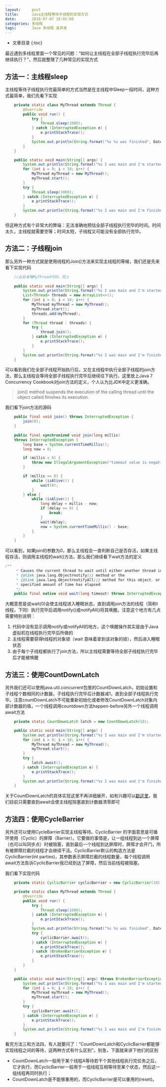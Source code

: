 ```yaml
---
layout:     post
title:      Java主线程等待子线程的实现方式
date:       2018-07-07 18:02:00
categories: 多线程
tags:       Java 多线程 高并发
---
```


* 文章目录
{:toc}

最近遇到多线程里面一个常见的问题：“如何让主线程在全部子线程执行完毕后再继续执行？”，然后就整理了几种常见的实现方式

## 方法一：主线程sleep
主线程等待子线程执行完最简单的方式当然是在主线程中Sleep一段时间，这种方式最简单，我们先看下实现

```java
    private static class MyThread extends Thread {
        @Override
        public void run() {
            try {
                Thread.sleep(1000);
            } catch (InterruptedException e) {
                e.printStackTrace();
            }
            System.out.println(String.format("%s %s was finished", DateUtils.format(new Date(), "hh:mm:ss:SSS"), getName()));
        }
    }

    public static void main(String[] args) {
        System.out.println(String.format("%s I was main and I'm started", DateUtils.format(new Date(), "hh:mm:ss:SSS")));
        for (int i = 0; i < 10; i++) {
            MyThread myThread = new MyThread();
            myThread.start();
        }
        try {
            Thread.sleep(3000);
        } catch (InterruptedException e) {
            e.printStackTrace();
        }
        System.out.println(String.format("%s I was main and I'm finished", DateUtils.format(new Date(), "hh:mm:ss:SSS")));
    }
```
但这种方式有个非常大的弊端：无法准确地预估全部子线程执行完毕的时间。时间太久，主线程就需要空等；时间太短，子线程又可能没有全部执行完毕。

## 方法二：子线程join
那么另外一种方式就是使用线程的Join()方法来实现主线程的等候，我们还是先来看下实现代码

```java
    //此处省略MyThread代码，同上
    
    public static void main(String[] args) {
        System.out.println(String.format("%s I was main and I'm started", DateUtils.format(new Date(), "hh:mm:ss:SSS")));
        List<Thread> threads = new ArrayList<>();
        for (int i = 0; i < 10; i++) {
            MyThread myThread = new MyThread();
            myThread.start();
            threads.add(myThread);
        }
        for (Thread thread : threads) {
            try {
                thread.join();
            } catch (InterruptedException e) {
                e.printStackTrace();
            }
        }
        System.out.println(String.format("%s I was main and I'm finished", DateUtils.format(new Date(), "hh:mm:ss:SSS")));
    }
```
可以看到我们在全部子线程开始执行后，又在主线程中执行全部子线程的join方法，那么主线程会等待全部子线程执行完毕后继续往下执行。这里放上Java 7 Concurrency Cookbook对join方法的定义，个人认为比JDK中定义更准确。

> join() method suspends the execution of the calling thread until the object called finishes its execution.

我们看下join方法的源码

```java
    public final void join() throws InterruptedException {
        join(0);
    }
    
    public final synchronized void join(long millis)
    throws InterruptedException {
        long base = System.currentTimeMillis();
        long now = 0;

        if (millis < 0) {
            throw new IllegalArgumentException("timeout value is negative");
        }

        if (millis == 0) {
            while (isAlive()) {
                wait(0);
            }
        } else {
            while (isAlive()) {
                long delay = millis - now;
                if (delay <= 0) {
                    break;
                }
                wait(delay);
                now = System.currentTimeMillis() - base;
            }
        }
    }

```
可以看到，如果join的参数为0，那么主线程会一直判断自己是否存活，如果主线程存活，则调用主线程的wait()方法，那么我们继续看下wait方法的定义

```java
/**
     * Causes the current thread to wait until either another thread invokes the
     * {@link java.lang.Object#notify()} method or the
     * {@link java.lang.Object#notifyAll()} method for this object, or a
     * specified amount of time has elapsed.
     */
    public final native void wait(long timeout) throws InterruptedException;
```
大概意思是说wait(0)会使主线程进入睡眠状态，直到调用join方法的线程（简称t线程，下同）执行完毕后调用notify()或notifyAll()将其唤醒。注意这个地方有几点需要特别说明：
1. 代码中没有显示调用notify或notifyAll的地方，这个唤醒操作其实是由于Java虚拟机在线程执行完毕后所做的
2. 主线程需要获得t线程的对象锁（wait 意味着拿到该对象的锁），然后进入睡眠状态
3. 由于每个子线程都执行了join方法，所以主线程需要等待全部子线程执行完毕后才能被唤醒

## 方法三：使用CountDownLatch
另外我们还可以使用java.util.concurrent包里的CountDownLatch，初始设置和子线程个数相同的计数器，子线程执行完毕后计数器减1，直到全部子线程执行完毕。注意countDownLatch不可能重新初始化或者修改CountDownLatch对象内部计数器的值，一个线程调用countdown方法happen-before另外一个线程调用await方法
```java
    private static CountDownLatch latch = new CountDownLatch(10);

    public static void main(String[] args) {
        System.out.println(String.format("%s I was main and I'm started", DateUtils.format(new Date(), "hh:mm:ss:SSS")));
        for (int i = 0; i < 10; i++) {
            MyThread myThread = new MyThread();
            myThread.start();
        }
        try {
            latch.await();
        } catch (InterruptedException e) {
            e.printStackTrace();
        }
        System.out.println(String.format("%s I was main and I'm finished", DateUtils.format(new Date(), "hh:mm:ss:SSS")));
    }
```
关于CountDownLatch的具体实现这里不再详细展开，如有兴趣可以[戳这里](https://www.jianshu.com/p/7c7a5df5bda6?ref=myread)，我们目前只需要直到await会使主线程阻塞直到计数器清零即可

## 方法四：使用CycleBarrier

另外还可以使用CycleBarrier实现主线程等待。CyclicBarrier 的字面意思是可循环使用（Cyclic）的屏障（Barrier）。它要做的事情是，让一组线程到达一个屏障（也可以叫同步点）时被阻塞，直到最后一个线程到达屏障时，屏障才会开门，所有被屏障拦截的线程才会继续干活。CyclicBarrier默认的构造方法是CyclicBarrier(int parties)，其参数表示屏障拦截的线程数量，每个线程调用await方法告诉CyclicBarrier我已经到达了屏障，然后当前线程被阻塞。

我们看下实现代码

```java
    private static CyclicBarrier cyclicBarrier = new CyclicBarrier(10);

    private static class MyThread extends Thread {
        @Override
        public void run() {
            try {
                Thread.sleep(1000);
            } catch (InterruptedException e) {
                e.printStackTrace();
            }
            System.out.println(String.format("%s %s was finished", DateUtils.format(new Date(), "hh:mm:ss:SSS"), getName()));
            try {
                cyclicBarrier.await();
            } catch (InterruptedException e) {
                e.printStackTrace();
            } catch (BrokenBarrierException e) {
                e.printStackTrace();
            }
        }
    }

    public static void main(String[] args) throws BrokenBarrierException {
        System.out.println(String.format("%s I was main and I'm started", DateUtils.format(new Date(), "hh:mm:ss:SSS")));
        for (int i = 0; i < 10; i++) {
            MyThread myThread = new MyThread();
            myThread.start();
        }
        try {
            cyclicBarrier.await();
        } catch (InterruptedException e) {
            e.printStackTrace();
        }
        System.out.println(String.format("%s I was main and I'm finished", DateUtils.format(new Date(), "hh:mm:ss:SSS")));
    }
```

看完方法三和方法四，有人就要问了：“CountDownLatch和CyclicBarrier都能够实现线程之间的等待，这两种方式有什么区别”。别急，下面就来讲下他们的区别
- CountDownLatch一般用于某个线程A等待若干个其他线程执行完任务之后，它才执行，而CyclicBarrier一般用于一组线程互相等待至某个状态，然后这一组线程再同时执行；
- CountDownLatch是不能够重用的，而CyclicBarrier是可以重用的(reset)。
